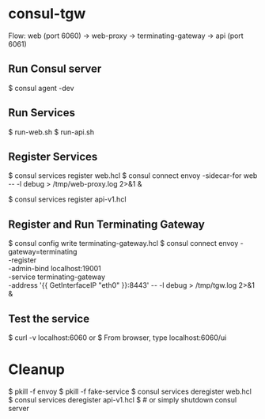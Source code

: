 # consul-tgw
Flow:
web (port 6060) -> web-proxy -> terminating-gateway -> api (port 6061)

## Run Consul server
$ consul agent -dev

## Run Services
$ run-web.sh
$ run-api.sh

## Register Services
$ consul services register web.hcl
$ consul connect envoy -sidecar-for web -- -l debug > /tmp/web-proxy.log 2>&1 &

$ consul services register api-v1.hcl

## Register and Run Terminating Gateway
$ consul config write terminating-gateway.hcl
$ consul connect envoy -gateway=terminating \
   -register \
   -admin-bind localhost:19001 \
   -service terminating-gateway \
   -address '{{ GetInterfaceIP "eth0" }}:8443' -- -l debug >  /tmp/tgw.log 2>&1 &
   
## Test the service
$ curl -v localhost:6060
or
$ From browser, type localhost:6060/ui

# Cleanup
$ pkill -f envoy
$ pkill -f fake-service
$ consul services deregister web.hcl
$ consul services deregister api-v1.hcl
$ # or simply shutdown consul server

